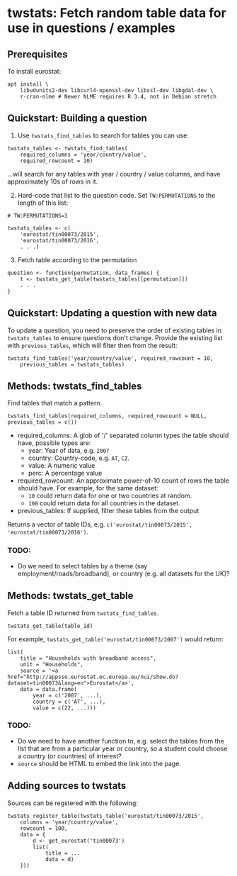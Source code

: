 # twstats: Fetch random table data for use in questions / examples

## Prerequisites

To install eurostat:

```
apt install \
    libudunits2-dev libcurl4-openssl-dev libssl-dev libgdal-dev \
    r-cran-nlme # Newer NLME requires R 3.4, not in Debian stretch
```

## Quickstart: Building a question

1. Use ``twstats_find_tables`` to search for tables you can use:

```
twstats_tables <- twstats_find_tables(
    required_columns = 'year/country/value',
    required_rowcount = 10)
```

...will search for any tables with year / country / value columns, and have
approximately 10s of rows in it.

2. Hard-code that list to the question code. Set ``TW:PERMUTATIONS`` to the length of
this list:

```
# TW:PERMUTATIONS=3

twstats_tables <- c(
    'eurostat/tin00073/2015',
    'eurostat/tin00073/2016',
    . . .)
```

3. Fetch table according to the permutation

```
question <- function(permutation, data_frames) {
    t <- twstats_get_table(twstats_tables[[permutation]])
    . . .
}
```

## Quickstart: Updating a question with new data

To update a question, you need to preserve the order of existing tables in ``twstats_tables`` to ensure questions don't change.
Provide the existing list with ``previous_tables``, which will filter then from the result:

```
twstats_find_tables('year/country/value', required_rowcount = 10,
    previous_tables = twstats_tables)
```

## Methods: twstats_find_tables

Find tables that match a pattern.

```
twstats_find_tables(required_columns, required_rowcount = NULL, previous_tables = c())
```

* required_columns: A glob of '/' separated column types the table should have, possible types are:
  * year: Year of data, e.g. ``2007``
  * country: Country-code, e.g. ``AT``, ``CZ``.
  * value: A numeric value
  * perc: A percentage value
* required_rowcount: An approximate power-of-10 count of rows the table should have. For example, for the same dataset:
  * ``10`` could return data for one or two countries at random.
  * ``100`` could return data for all countries in the dataset.
* previous_tables: If supplied, filter these tables from the output

Returns a vector of table IDs, e.g. ``c('eurostat/tin00073/2015', 'eurostat/tin00073/2016')``.

### TODO:

* Do we need to select tables by a theme (say employment/roads/broadband), or country (e.g. all datasets for the UK)?

## Methods: twstats_get_table

Fetch a table ID returned from ``twstats_find_tables``.

```
twstats_get_table(table_id)
```

For example, ``twstats_get_table('eurostat/tin00073/2007')`` would return:

```
list(
    title = "Households with broadband access",
    unit = "Households",
    source = '<a href="http://appsso.eurostat.ec.europa.eu/nui/show.do?dataset=tin00073&lang=en">Eurostat</a>',
    data = data.frame(
        year = c('2007', ...),
        country = c('AT', ...),
        value = c(22, ...)))
```

### TODO:

* Do we need to have another function to, e.g. select the tables from the list that are from a particular year or country, so a student could choose a country (or countries) of interest?
* ``source`` should be HTML to embed the link into the page.

## Adding sources to twstats

Sources can be regstered with the following:

```
twstats_register_table(twstats_table('eurostat/tin00073/2015',
    columns = 'year/country/value',
    rowcount = 100,
    data = {
        d <- get_eurostat('tin00073')
        list(
            title = ...
            data = d)
    }))
```
